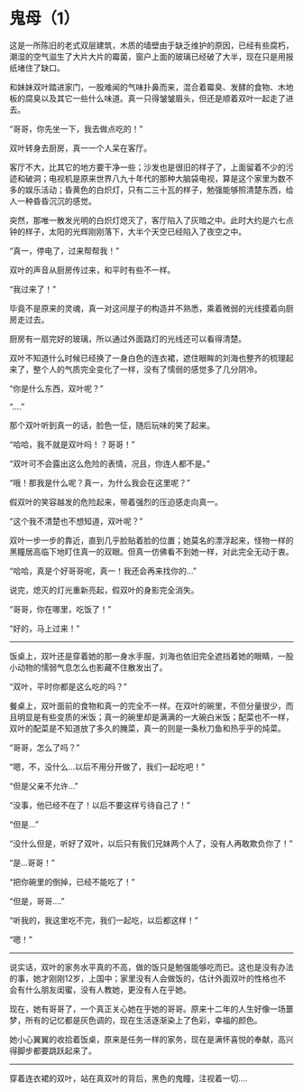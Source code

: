# 鬼母（1）

这是一所陈旧的老式双层建筑，木质的墙壁由于缺乏维护的原因，已经有些腐朽，潮湿的空气滋生了大片大片的霉菌，窗户上面的玻璃已经破了大半，现在只是用报纸堵住了缺口。

和妹妹双叶踏进家门，一股难闻的气味扑鼻而来，混合着霉臭、发酵的食物、木地板的腐臭以及其它一些什么味道。真一只得皱皱眉头，但还是顺着双叶一起走了进去。

“哥哥，你先坐一下，我去做点吃的！”

双叶转身去厨房，真一一个人呆在客厅。

客厅不大，比其它的地方要干净一些；沙发也是很旧的样子了，上面留着不少的污迹和破洞；电视机是原来世界八九十年代的那种大脑袋电视，算是这个家里为数不多的娱乐活动；昏黄色的白炽灯，只有二三十瓦的样子，勉强能够照清楚东西，给人一种昏昏沉沉的感觉。

突然，那唯一散发光明的白炽灯熄灭了，客厅陷入了灰暗之中。此时大约是六七点钟的样子，太阳的光辉刚刚落下，大半个天空已经陷入了夜空之中。

“真一，停电了，过来帮帮我！”

双叶的声音从厨房传过来，和平时有些不一样。

“我过来了！”

毕竟不是原来的灵魂，真一对这间屋子的构造并不熟悉，乘着微弱的光线摸着向厨房走过去。

厨房有一扇完好的玻璃，所以通过外面路灯的光线还可以看得清楚。

双叶不知道什么时候已经换了一身白色的连衣裙，遮住眼眸的刘海也整齐的梳理起来了，整个人的气质完全变化了一样，没有了懦弱的感觉多了几分阴冷。

“你是什么东西，双叶呢？”

“....”

那个双叶听到真一的话，脸色一怔，随后玩味的笑了起来。

“哈哈，我不就是双叶吗！？哥哥！”

“双叶可不会露出这么危险的表情，况且，你连人都不是。”

“哦！那我是什么呢？真一，为什么我会在这里呢？”

假双叶的笑容越发的危险起来，带着强烈的压迫感走向真一。

“这个我不清楚也不想知道，双叶呢？”

双叶一步一步的靠近，直到几乎脸贴着脸的位置；她莫名的漂浮起来，怪物一样的黑瞳居高临下地盯住真一的双眼。但真一仿佛看不到她一样，对此完全无动于衷。

“哈哈，真是个好哥哥呢，真一！我还会再来找你的...”

说完，熄灭的灯光重新亮起，假双叶的身影完全消失。

“哥哥，你在哪里，吃饭了！”

“好的，马上过来！”

---

饭桌上，双叶还是穿着她的那一身水手服，刘海也依旧完全遮挡着她的眼睛，一股小动物的懦弱气息怎么也影藏不住散发出了。

“双叶，平时你都是这么吃的吗？”

餐桌上，双叶面前的食物和真一的完全不一样。在双叶的碗里，不但分量很少，而且明显是有些变质的米饭；真一的碗里却是满满的一大碗白米饭；配菜也不一样，双叶的配菜是不知道放了多久的腌菜，真一的则是一条秋刀鱼和热乎乎的炖菜。

“哥哥，怎么了吗？”

“嗯，不，没什么...以后不用分开做了，我们一起吃吧！”

“但是父亲不允许...”

“没事，他已经不在了！以后不要这样亏待自己了！”

“但是...”

“没什么但是，听好了双叶，以后只有我们兄妹两个人了，没有人再敢欺负你了！”

“是...哥哥！”

“把你碗里的倒掉，已经不能吃了！”

“但是，哥哥....”

“听我的，我这里吃不完，我们一起吃，以后都这样！”

“嗯！”

---

说实话，双叶的家务水平真的不高，做的饭只是勉强能够吃而已。这也是没有办法的事，她才刚刚12岁，上国中；家里没有人会做饭的，估计外面双叶的性格也不会有什么朋友闺蜜，没有人教她，更没有人在乎她。

现在，她有哥哥了，一个真正关心她在乎她的哥哥。原来十二年的人生好像一场噩梦，所有的记忆都是灰色调的，现在生活逐渐染上了色彩，幸福的颜色。

她小心翼翼的收拾着饭桌，原来是任务一样的家务，现在是满怀喜悦的奉献，高兴得脚步都要跳跃起来了。

---

穿着连衣裙的双叶，站在真双叶的背后，黑色的鬼瞳，注视着一切....
